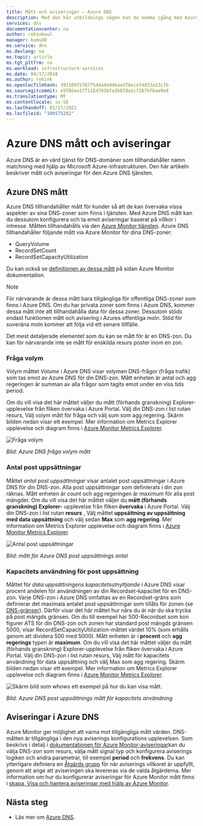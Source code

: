 ```yaml
---
title: Mått och aviseringar – Azure DNS
description: Med den här utbildnings vägen kan du komma igång med Azure DNS mått och aviseringar.
services: dns
documentationcenter: na
author: rohinkoul
manager: kumudD
ms.service: dns
ms.devlang: na
ms.topic: article
ms.tgt_pltfrm: na
ms.workload: infrastructure-services
ms.date: 04/17/2018
ms.author: rohink
ms.openlocfilehash: 391109727877544a4e94bae376ecef4d33a13cfb
ms.sourcegitcommit: e559daa1f7115d703bfa1b87da1cf267bf6ae9e8
ms.translationtype: MT
ms.contentlocale: sv-SE
ms.lasthandoff: 02/17/2021
ms.locfileid: "100575282"
---
```

# <a name="azure-dns-metrics-and-alerts"></a>Azure DNS mått och aviseringar
Azure DNS är en värd tjänst för DNS-domäner som tillhandahåller namn matchning med hjälp av Microsoft Azure-infrastrukturen. Den här artikeln beskriver mått och aviseringar för den Azure DNS tjänsten.

## <a name="azure-dns-metrics"></a>Azure DNS mått

Azure DNS tillhandahåller mått för kunder så att de kan övervaka vissa aspekter av sina DNS-zoner som finns i tjänsten. Med Azure DNS mått kan du dessutom konfigurera och ta emot aviseringar baserat på villkor i intresse. Måtten tillhandahålls via den [Azure Monitor tjänsten](../azure-monitor/index.yml). Azure DNS tillhandahåller följande mått via Azure Monitor för dina DNS-zoner:

-   QueryVolume
-   RecordSetCount
-   RecordSetCapacityUtilization

Du kan också se [definitionen av dessa mått](../azure-monitor/essentials/metrics-supported.md#microsoftnetworkdnszones) på sidan Azure Monitor dokumentation.
>[!NOTE]
> För närvarande är dessa mått bara tillgängliga för offentliga DNS-zoner som finns i Azure DNS. Om du har privata zoner som finns i Azure DNS, kommer dessa mått inte att tillhandahålla data för dessa zoner. Dessutom stöds endast funktionen mått och avisering i Azures offentliga moln. Stöd för suveräna moln kommer att följa vid ett senare tillfälle. 

Det mest detaljerade elementet som du kan se mått för är en DNS-zon. Du kan för närvarande inte se mått för enskilda resurs poster inom en zon.

### <a name="query-volume"></a>Fråga volym

Volym måttet *Volume* i Azure DNS visar volymen DNS-frågor (fråga trafik) som tas emot av Azure DNS för din DNS-zon. Mått enheten är antal och agg regeringen är summan av alla frågor som tagits emot under en viss tids period. 

Om du vill visa det här måttet väljer du mått (förhands granskning) Explorer-upplevelse från fliken övervaka i Azure Portal. Välj din DNS-zon i list rutan resurs, Välj volym mått för fråga och välj sum som agg regering. Skärm bilden nedan visar ett exempel.  Mer information om Metrics Explorer upplevelse och diagram finns i [Azure Monitor Metrics Explorer](../azure-monitor/essentials/metrics-charts.md).

![Fråga volym](./media/dns-alerts-metrics/dns-metrics-query-volume.png)

*Bild: Azure DNS fråga volym mått*

### <a name="record-set-count"></a>Antal post uppsättningar
Måttet *antal post uppsättningar* visar antalet post uppsättningar i Azure DNS för din DNS-zon. Alla post uppsättningar som definierats i din zon räknas. Mått enheten är count och agg regeringen är maximum för alla post mängder. Om du vill visa det här måttet väljer du **mått (förhands granskning) Explorer-** upplevelse från fliken **övervaka** i Azure Portal. Välj din DNS-zon i list rutan **resurs** , Välj måttet **uppsättning av uppsättning med data uppsättning** och välj sedan **Max** som **agg regering**. Mer information om Metrics Explorer upplevelse och diagram finns i [Azure Monitor Metrics Explorer](../azure-monitor/essentials/metrics-charts.md). 

![Antal post uppsättningar](./media/dns-alerts-metrics/dns-metrics-record-set-count.png)

*Bild: mått för Azure DNS post uppsättnings antal*


### <a name="record-set-capacity-utilization"></a>Kapacitets användning för post uppsättning
Måttet för *data uppsättningens kapacitetsutnyttjande* i Azure DNS visar procent andelen för användningen av din Recordset-kapacitet för en DNS-zon. Varje DNS-zon i Azure DNS omfattas av en Recordset-gräns som definierar det maximala antalet post uppsättningar som tillåts för zonen (se [DNS-gränser](dns-zones-records.md#limits)). Därför visar det här måttet hur nära du är när du ska trycka på post mängds gränsen. Om du till exempel har 500-Recordset som kon figurer ATS för din DNS-zon och zonen har standard post mängds gränsen 5000, visar RecordSetCapacityUtilization-måttet värdet 10% (som erhålls genom att dividera 500 med 5000). Mått enheten är i **procent** och **agg regerings** typen är **maximum**. Om du vill visa det här måttet väljer du mått (förhands granskning) Explorer-upplevelse från fliken övervaka i Azure Portal. Välj din DNS-zon i list rutan resurs, Välj mått för kapacitets användning för data uppsättning och välj Max som agg regering. Skärm bilden nedan visar ett exempel. Mer information om Metrics Explorer upplevelse och diagram finns i [Azure Monitor Metrics Explorer](../azure-monitor/essentials/metrics-charts.md). 

![Skärm bild som whows ett exempel på hur du kan visa mått.](./media/dns-alerts-metrics/dns-metrics-record-set-capacity-uitlization.png)

*Bild: Azure DNS post uppsättnings mått för kapacitets användning*

## <a name="alerts-in-azure-dns"></a>Aviseringar i Azure DNS
Azure Monitor ger möjlighet att varna mot tillgängliga mått värden. DNS-måtten är tillgängliga i den nya aviserings konfigurations upplevelsen. Som beskrivs i detalj i [dokumentationen för Azure Monitor-aviseringar](../azure-monitor/alerts/alerts-metric.md)kan du välja DNS-zon som resurs, välja mått signal typ och konfigurera aviserings logiken och andra parametrar, till exempel **period** och **frekvens**. Du kan ytterligare definiera en [Åtgärds grupp](../azure-monitor/alerts/action-groups.md) för när aviserings villkoret är uppfyllt, genom att ange att aviseringen ska levereras via de valda åtgärderna. Mer information om hur du konfigurerar aviseringar för Azure Monitor mått finns i [skapa, Visa och hantera aviseringar med hjälp av Azure Monitor](../azure-monitor/alerts/alerts-metric.md). 

## <a name="next-steps"></a>Nästa steg
- Läs mer om [Azure DNS](dns-overview.md).